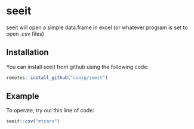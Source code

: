 
# seeit

seeit will open a simple data.frame in excel (or whatever program is set to open .csv files)

## Installation

You can install seeit from github using the following code:

``` r
remotes::install_github("conig/seeit")
```

## Example

To operate, try out this line of code:

``` r
seeit::csv("mtcars")
```
